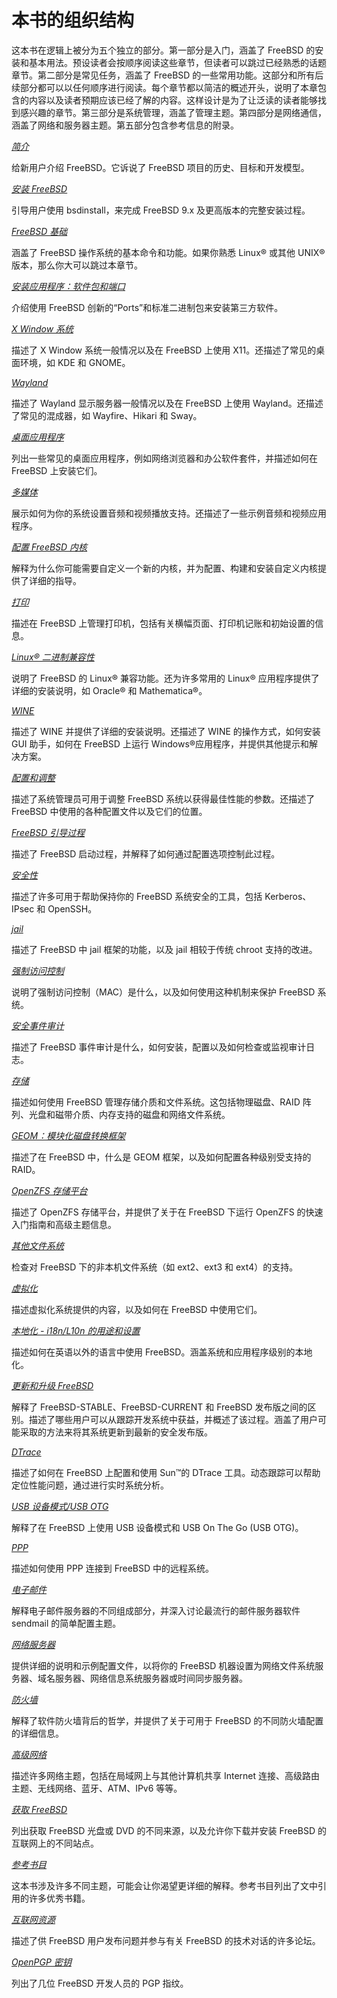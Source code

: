 # 本书的组织结构

这本书在逻辑上被分为五个独立的部分。第一部分是入门，涵盖了 FreeBSD 的安装和基本用法。预设读者会按顺序阅读这些章节，但读者可以跳过已经熟悉的话题章节。第二部分是常见任务，涵盖了 FreeBSD 的一些常用功能。这部分和所有后续部分都可以以任何顺序进行阅读。每个章节都以简洁的概述开头，说明了本章包含的内容以及读者预期应该已经了解的内容。这样设计是为了让泛读的读者能够找到感兴趣的章节。第三部分是系统管理，涵盖了管理主题。第四部分是网络通信，涵盖了网络和服务器主题。第五部分包含参考信息的附录。

*[简介](https://docs.freebsd.org/en/books/handbook/introduction/#introduction)*

给新用户介绍 FreeBSD。它诉说了 FreeBSD 项目的历史、目标和开发模型。

*[安装 FreeBSD](https://docs.freebsd.org/en/books/handbook/bsdinstall/#bsdinstall)*

引导用户使用 bsdinstall，来完成 FreeBSD 9.x 及更高版本的完整安装过程。

*[FreeBSD 基础](https://docs.freebsd.org/en/books/handbook/basics/#basics)*

涵盖了 FreeBSD 操作系统的基本命令和功能。如果你熟悉 Linux® 或其他 UNIX® 版本，那么你大可以跳过本章节。

*[安装应用程序：软件包和端口](https://docs.freebsd.org/en/books/handbook/ports/#ports)*

介绍使用 FreeBSD 创新的“Ports”和标准二进制包来安装第三方软件。

*[X Window 系统](https://docs.freebsd.org/en/books/handbook/x11/#x11)*

描述了 X Window 系统一般情况以及在 FreeBSD 上使用 X11。还描述了常见的桌面环境，如 KDE 和 GNOME。

*[Wayland](https://docs.freebsd.org/en/books/handbook/wayland/#wayland)*

描述了 Wayland 显示服务器一般情况以及在 FreeBSD 上使用 Wayland。还描述了常见的混成器，如 Wayfire、Hikari 和 Sway。

*[桌面应用程序](https://docs.freebsd.org/en/books/handbook/desktop/#desktop)*

列出一些常见的桌面应用程序，例如网络浏览器和办公软件套件，并描述如何在 FreeBSD 上安装它们。

*[多媒体](https://docs.freebsd.org/en/books/handbook/multimedia/#multimedia)*

展示如何为你的系统设置音频和视频播放支持。还描述了一些示例音频和视频应用程序。

*[配置 FreeBSD 内核](https://docs.freebsd.org/en/books/handbook/kernelconfig/#kernelconfig)*

解释为什么你可能需要自定义一个新的内核，并为配置、构建和安装自定义内核提供了详细的指导。

*[打印](https://docs.freebsd.org/en/books/handbook/printing/#printing)*

描述在 FreeBSD 上管理打印机，包括有关横幅页面、打印机记账和初始设置的信息。

*[Linux® 二进制兼容性](https://docs.freebsd.org/en/books/handbook/linuxemu/#linuxemu)*

说明了 FreeBSD 的 Linux® 兼容功能。还为许多常用的 Linux® 应用程序提供了详细的安装说明，如 Oracle® 和 Mathematica®。

*[WINE](https://docs.freebsd.org/en/books/handbook/wine/#wine)*

描述了 WINE 并提供了详细的安装说明。还描述了 WINE 的操作方式，如何安装 GUI 助手，如何在 FreeBSD 上运行 Windows®应用程序，并提供其他提示和解决方案。

*[配置和调整](https://docs.freebsd.org/en/books/handbook/config/#config-tuning)*

描述了系统管理员可用于调整 FreeBSD 系统以获得最佳性能的参数。还描述了 FreeBSD 中使用的各种配置文件以及它们的位置。

*[FreeBSD 引导过程](https://docs.freebsd.org/en/books/handbook/boot/#boot)*

描述了 FreeBSD 启动过程，并解释了如何通过配置选项控制此过程。

*[安全性](https://docs.freebsd.org/en/books/handbook/security/#security)*

描述了许多可用于帮助保持你的 FreeBSD 系统安全的工具，包括 Kerberos、IPsec 和 OpenSSH。

*[jail](https://docs.freebsd.org/en/books/handbook/jails/#jails)*

描述了 FreeBSD 中 jail 框架的功能，以及 jail 相较于传统 chroot 支持的改进。

*[强制访问控制](https://docs.freebsd.org/en/books/handbook/mac/#mac)*

说明了强制访问控制（MAC）是什么，以及如何使用这种机制来保护 FreeBSD 系统。

*[安全事件审计](https://docs.freebsd.org/en/books/handbook/audit/#audit)*

描述了 FreeBSD 事件审计是什么，如何安装，配置以及如何检查或监视审计日志。

*[存储](https://docs.freebsd.org/en/books/handbook/disks/#disks)*

描述如何使用 FreeBSD 管理存储介质和文件系统。这包括物理磁盘、RAID 阵列、光盘和磁带介质、内存支持的磁盘和网络文件系统。

*[GEOM：模块化磁盘转换框架](https://docs.freebsd.org/en/books/handbook/geom/#geom)*

描述了在 FreeBSD 中，什么是 GEOM 框架，以及如何配置各种级别受支持的 RAID。

*[OpenZFS 存储平台](https://docs.freebsd.org/en/books/handbook/zfs/#zfs)*

描述了 OpenZFS 存储平台，并提供了关于在 FreeBSD 下运行 OpenZFS 的快速入门指南和高级主题信息。

*[其他文件系统](https://docs.freebsd.org/en/books/handbook/filesystems/#filesystems)*

检查对 FreeBSD 下的非本机文件系统（如 ext2、ext3 和 ext4）的支持。

*[虚拟化](https://docs.freebsd.org/en/books/handbook/virtualization/#virtualization)*

描述虚拟化系统提供的内容，以及如何在 FreeBSD 中使用它们。

*[本地化 - i18n/L10n 的用途和设置](https://docs.freebsd.org/en/books/handbook/l10n/#l10n)*

描述如何在英语以外的语言中使用 FreeBSD。涵盖系统和应用程序级别的本地化。

*[更新和升级 FreeBSD](https://docs.freebsd.org/en/books/handbook/cutting-edge/#updating-upgrading)*

解释了 FreeBSD-STABLE、FreeBSD-CURRENT 和 FreeBSD 发布版之间的区别。描述了哪些用户可以从跟踪开发系统中获益，并概述了该过程。涵盖了用户可能采取的方法来将其系统更新到最新的安全发布版。

*[DTrace](https://docs.freebsd.org/en/books/handbook/dtrace/#dtrace)*

描述了如何在 FreeBSD 上配置和使用 Sun™的 DTrace 工具。动态跟踪可以帮助定位性能问题，通过进行实时系统分析。

*[USB 设备模式/USB OTG](https://docs.freebsd.org/en/books/handbook/usb-device-mode/#usb-device-mode)*

解释了在 FreeBSD 上使用 USB 设备模式和 USB On The Go (USB OTG)。

*[PPP](https://docs.freebsd.org/en/books/handbook/ppp-and-slip/#ppp-and-slip)*

描述如何使用 PPP 连接到 FreeBSD 中的远程系统。

*[电子邮件](https://docs.freebsd.org/en/books/handbook/mail/#mail)*

解释电子邮件服务器的不同组成部分，并深入讨论最流行的邮件服务器软件 sendmail 的简单配置主题。

*[网络服务器](https://docs.freebsd.org/en/books/handbook/network-servers/#network-servers)*

提供详细的说明和示例配置文件，以将你的 FreeBSD 机器设置为网络文件系统服务器、域名服务器、网络信息系统服务器或时间同步服务器。

*[防火墙](https://docs.freebsd.org/en/books/handbook/firewalls/#firewalls)*

解释了软件防火墙背后的哲学，并提供了关于可用于 FreeBSD 的不同防火墙配置的详细信息。

*[高级网络](https://docs.freebsd.org/en/books/handbook/advanced-networking/#advanced-networking)*

描述许多网络主题，包括在局域网上与其他计算机共享 Internet 连接、高级路由主题、无线网络、蓝牙、ATM、IPv6 等等。

*[获取 FreeBSD](https://docs.freebsd.org/en/books/handbook/mirrors/#mirrors)*

列出获取 FreeBSD 光盘或 DVD 的不同来源，以及允许你下载并安装 FreeBSD 的互联网上的不同站点。

*[参考书目](https://docs.freebsd.org/en/books/handbook/bibliography/#bibliography)*

这本书涉及许多不同主题，可能会让你渴望更详细的解释。参考书目列出了文中引用的许多优秀书籍。

*[互联网资源](https://docs.freebsd.org/en/books/handbook/eresources/#eresources)*

描述了供 FreeBSD 用户发布问题并参与有关 FreeBSD 的技术对话的许多论坛。

*[OpenPGP 密钥](https://docs.freebsd.org/en/books/handbook/pgpkeys/#pgpkeys)*

列出了几位 FreeBSD 开发人员的 PGP 指纹。

